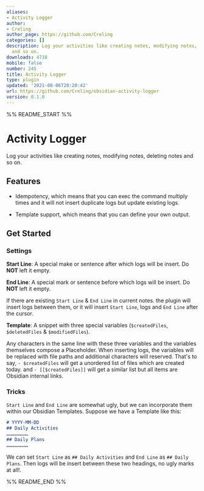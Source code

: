 ```yaml
---
aliases:
- Activity Logger
author:
- Creling
author_page: https://github.com/Creling
categories: []
description: Log your activities like creating notes, modifying notes, deleting notes
  and so on.
downloads: 4738
mobile: false
number: 245
title: Activity Logger
type: plugin
updated: '2021-08-06T20:20:42'
url: https://github.com/Creling/obsidian-activity-logger
version: 0.1.0
---
```


%% README_START %%

<!--
 * @Author: Creling
 * @Date: 2021-08-03 10:04:10
 * @LastEditors: Creling
 * @LastEditTime: 2021-08-04 16:06:31
 * @Description: file content
-->
# Activity Logger

Log your activities like creating notes, modifying notes, deleting notes and so on.

## Features

- Idempotency, which means that you can exec the command multiply times and it will not insert duplicate logs but update existing logs.

- Template support, which means that you can define your own output.

## Get Started

### Settings

**Start Line**: A special make or sentence after which logs will be insert. Do **NOT** left it empty.

**End Line**: A special mark or sentence before which logs will be insert. Do **NOT** left it empty.

If there are existing `Start Line` & `End Line` in current notes. the plugin will insert logs between them, or it will insert `Start Line`, logs and `End Line` after the cursor. 

**Template**: A snippet with three special variables (`$createdFiles`, `$deletedFiles` & `$modifiedFiles`). 

Any characters in the same line with these three variables and the variables themselves compose a Placeholder. When inserting logs, the variables will be replaced with file paths and additional characters will reserved. That's to say, `- $createdFiles` will get a unordered list of files which are created today. and `- [[$createdFiles]]` will get a similar list but all items are Obsidian internal links. 

### Tricks

`Start Line` and `End Line` are somewhat ugly, but we can incorporate them within our Obsidian Templates. Suppose we have a Template like this:

```markdown
# YYYY-MM-DD
## Daily Activities
……………………
## Daily Plans
……………………
```
We can set `Start Line` as `## Daily Activities` and `End Line` as `## Daily Plans`. Then logs will be insert between these two headings, no ugly marks at all!.

%% README_END %%